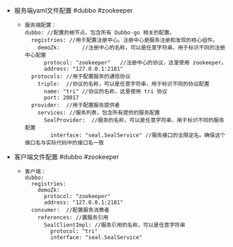 - 服务端yaml文件配置 #dubbo #zookeeper
	- ```
	  服务端配置：
	  dubbo: //配置的根节点，包含所有 Dubbo-go 相关的配置。
	    registries: //用于配置注册中心。注册中心是服务注册和发现的核心组件。
	      demoZk:		//注册中心的名称，可以是任意字符串，用于标识不同的注册中心配置
	        protocol: "zookeeper"   //注册中心的协议，这里使用 zookeeper。
	        address: "127.0.0.1:2181"
	    protocols: //用于配置服务的通信协议
	      triple:  //协议的名称，可以是任意字符串，用于标识不同的协议配置
	        name: "tri" //协议的名称，这里使用 tri 协议
	        port: 20017
	    provider:  //用于配置服务提供者
	      services: //服务列表，包含所有提供的服务配置
	        SealProvider:  //服务的名称，可以是任意字符串，用于标识不同的服务配置
	          interface: "seal.SealService" //服务接口的全限定名。确保这个接口名与实际代码中的接口名一致
	  ```
- 客户端文件配置 #dubbo #zookeeper
	- ```
	  客户端：
	  dubbo:
	    registries:
	      demoZk:
	        protocol: "zookeeper"
	        address: "127.0.0.1:2181"
	    consumer:  //配置服务消费者
	      references: //置服务引用
	        SealClientImpl: //服务引用的名称，可以是任意字符串
	          protocol: "tri"
	          interface: "seal.SealService"
	  
	  ```